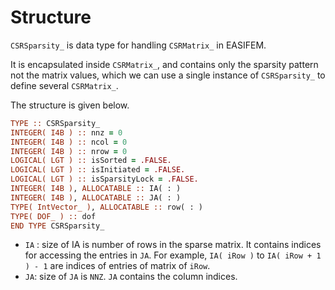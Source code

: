 # Structure

`CSRSparsity_` is data type for handling `CSRMatrix_` in EASIFEM.

It is encapsulated inside `CSRMatrix_`, and contains only the sparsity pattern not the matrix values, which we can use a single instance of `CSRSparsity_` to define several `CSRMatrix_`.

The structure is given below.

```fortran
TYPE :: CSRSparsity_
INTEGER( I4B ) :: nnz = 0
INTEGER( I4B ) :: ncol = 0
INTEGER( I4B ) :: nrow = 0
LOGICAL( LGT ) :: isSorted = .FALSE.
LOGICAL( LGT ) :: isInitiated = .FALSE.
LOGICAL( LGT ) :: isSparsityLock = .FALSE.
INTEGER( I4B ), ALLOCATABLE :: IA( : )
INTEGER( I4B ), ALLOCATABLE :: JA( : )
TYPE( IntVector_ ), ALLOCATABLE :: row( : )
TYPE( DOF_ ) :: dof
END TYPE CSRSparsity_
```

- `IA` : size of IA is number of rows in the sparse matrix. It contains indices for accessing the entries in `JA`. For example, `IA( iRow )` to `IA( iRow + 1 ) - 1` are indices of entries of matrix of `iRow`.
- `JA`: size of `JA` is `NNZ`. `JA` contains the column indices.
